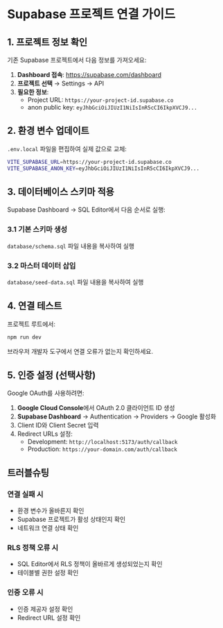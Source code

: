 # Supabase 프로젝트 연결 가이드

## 1. 프로젝트 정보 확인

기존 Supabase 프로젝트에서 다음 정보를 가져오세요:

1. **Dashboard 접속**: https://supabase.com/dashboard
2. **프로젝트 선택** → Settings → API
3. **필요한 정보**:
   - Project URL: `https://your-project-id.supabase.co`
   - anon public key: `eyJhbGciOiJIUzI1NiIsInR5cCI6IkpXVCJ9...`

## 2. 환경 변수 업데이트

`.env.local` 파일을 편집하여 실제 값으로 교체:

```bash
VITE_SUPABASE_URL=https://your-project-id.supabase.co
VITE_SUPABASE_ANON_KEY=eyJhbGciOiJIUzI1NiIsInR5cCI6IkpXVCJ9...
```

## 3. 데이터베이스 스키마 적용

Supabase Dashboard → SQL Editor에서 다음 순서로 실행:

### 3.1 기본 스키마 생성

`database/schema.sql` 파일 내용을 복사하여 실행

### 3.2 마스터 데이터 삽입

`database/seed-data.sql` 파일 내용을 복사하여 실행

## 4. 연결 테스트

프로젝트 루트에서:

```bash
npm run dev
```

브라우저 개발자 도구에서 연결 오류가 없는지 확인하세요.

## 5. 인증 설정 (선택사항)

Google OAuth를 사용하려면:

1. **Google Cloud Console**에서 OAuth 2.0 클라이언트 ID 생성
2. **Supabase Dashboard** → Authentication → Providers → Google 활성화
3. Client ID와 Client Secret 입력
4. Redirect URLs 설정:
   - Development: `http://localhost:5173/auth/callback`
   - Production: `https://your-domain.com/auth/callback`

## 트러블슈팅

### 연결 실패 시

- 환경 변수가 올바른지 확인
- Supabase 프로젝트가 활성 상태인지 확인
- 네트워크 연결 상태 확인

### RLS 정책 오류 시

- SQL Editor에서 RLS 정책이 올바르게 생성되었는지 확인
- 테이블별 권한 설정 확인

### 인증 오류 시

- 인증 제공자 설정 확인
- Redirect URL 설정 확인
